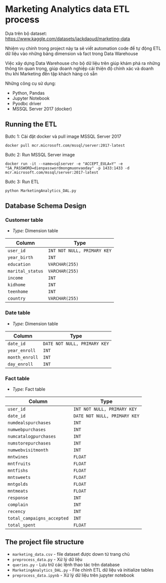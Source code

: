 # Marketing Analytics data ETL process

Dựa trên bộ dataset: https://www.kaggle.com/datasets/jackdaoud/marketing-data

Nhiệm vụ chính trong project này ta sẽ viết automation code để tự động ETL dữ liệu vào những bảng dimension và fact trong Data Warehouse

Việc xây dựng Data Warehouse cho bộ dữ liệu trên giúp khám phá ra những thông tin quan trọng, giúp doanh nghiệp cải thiện độ chính xác và doanh thu khi Marketing đến tập khách hàng có sẵn

Những công cụ sử dụng:
+ Python, Pandas
+ Jupyter Notebook
+ Pyodbc driver
+ MSSQL Server 2017 (docker)

## Running the ETL

Bước 1: Cài đặt docker và pull image MSSQL Server 2017
```
docker pull mcr.microsoft.com/mssql/server:2017-latest
```

Bước 2: Run MSSQL Server image
```
docker run -it --name=sqlserver -e "ACCEPT_EULA=Y" -e "SA_PASSWORD=dienpasswordmongmuonvaoday" -p 1433:1433 -d mcr.microsoft.com/mssql/server:2017-latest
```

Bước 3: Run ETL


```
python MarketingAnalytics_DAL.py
```

## Database Schema Design

### Customer table

- *Type:* Dimension table

| Column | Type |
| ------ | ---- |
| `user_id` | `INT NOT NULL, PRIMARY KEY` 
| `year_birth` | `INT`
| `education` | `VARCHAR(255)` 
| `marital_status` | `VARCHAR(255)` 
| `income` | `INT` 
| `kidhome` | `INT` 
| `teenhome` | `INT`
| `country` | `VARCHAR(255)`  |

### Date table

- *Type:* Dimension table

| Column | Type 
| ------ | ---- 
| `date_id` | `DATE NOT NULL, PRIMARY KEY` 
| `year_enroll` | `INT` 
| `month_enroll` | `INT` 
| `day_enroll` | `INT` 


### Fact table

- *Type:* Fact table

| Column | Type 
| ------ | ---- 
| `user_id` | `INT NOT NULL, PRIMARY KEY` 
| `date_id` | `DATE NOT NULL, PRIMARY KEY` 
| `numdealspurchases` | `INT`
| `numwebpurchases` | `INT` 
| `numcatalogpurchases` | `INT`
| `numstorepurchases` | `INT`
| `numwebvisitmonth` | `INT`
| `mntwines` | `FLOAT`
| `mntfruits` | `FLOAT`
| `mntfishs` | `FLOAT`
| `mntsweets` | `FLOAT`
| `mntgolds` | `FLOAT`
| `mntmeats` | `FLOAT`
| `response` | `INT`
| `complain` | `INT`
| `recency` | `INT`
| `total_campaigns_accepted` | `INT`
| `total_spent` | `FLOAT`

## The project file structure

 - `marketing_data.csv` - file dataset được down từ trang chủ
 - `preprocess_data.py` - Xử lý dữ liệu
 - `queries.py` - Lưu trữ các lệnh thao tác trên database
 - `MarketingAnalytics_DAL.py` - File chính ETL dữ liệu và initialize tables 
 - `preprocess_data.ipynb` - Xử lý dữ liệu trên jupyter notebook
